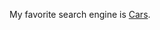My favorite search engine is [Cars](C:/Users/danii/OneDrive/Desktop/frontend_labs/lab_01/cars/index.html).